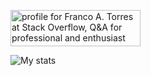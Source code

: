 <a href="https://stackoverflow.com/users/20318366/franco-a-torres"><img src="https://stackoverflow.com/users/flair/20318366.png" width="208" height="58" alt="profile for Franco A. Torres at Stack Overflow, Q&amp;A for professional and enthusiast programmers" title="profile for Franco A. Torres at Stack Overflow, Q&amp;A for professional and enthusiast programmers"></a>


![My stats](https://github-readme-stats.vercel.app/api?username=Triste-le-Roy)
